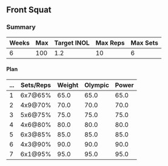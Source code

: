 ## Front Squat

### Summary

Weeks | Max | Target INOL | Max Reps | Max Sets
--- | --- | --- | --- | ---
6 | 100 | 1.2 | 10 | 6

#### Plan

 ... | Sets/Reps | Weight | Olympic | Power
--- | --- | --- | --- | ---
1 | 6x7@65% | 65.0 | 65.0 | 65.0
2 | 4x9@70% | 70.0 | 70.0 | 70.0
3 | 5x6@75% | 75.0 | 75.0 | 75.0
4 | 4x6@80% | 80.0 | 80.0 | 80.0
5 | 6x3@85% | 85.0 | 85.0 | 85.0
6 | 4x3@90% | 90.0 | 90.0 | 90.0
7 | 6x1@95% | 95.0 | 95.0 | 95.0


